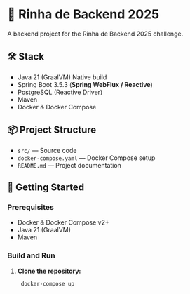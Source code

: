 # 🚀 Rinha de Backend 2025

A backend project for the Rinha de Backend 2025 challenge.

## 🛠️ Stack

- Java 21 (GraalVM) Native build
- Spring Boot 3.5.3 (**Spring WebFlux / Reactive**)
- PostgreSQL (Reactive Driver)
- Maven
- Docker & Docker Compose

## 📦 Project Structure

- `src/` — Source code
- `docker-compose.yaml` — Docker Compose setup
- `README.md` — Project documentation

## 🚀 Getting Started

### Prerequisites

- Docker & Docker Compose v2+
- Java 21 (GraalVM)
- Maven

### Build and Run

1. **Clone the repository:**
   ```sh
    docker-compose up